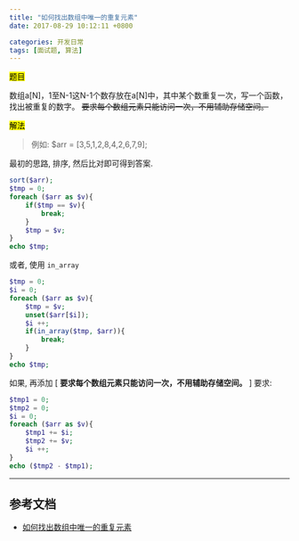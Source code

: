 ```yaml
---
title: "如何找出数组中唯一的重复元素"
date: 2017-08-29 10:12:11 +0800

categories: 开发日常
tags: [面试题, 算法]
---
```


<mark>题目</mark>

数组a[N]，1至N-1这N-1个数存放在a[N]中，其中某个数重复一次，写一个函数， 找出被重复的数字。 ~~要求每个数组元素只能访问一次，不用辅助存储空间。~~

<mark>解法</mark>

>例如: $arr = [3,5,1,2,8,4,2,6,7,9];

最初的思路, 排序, 然后比对即可得到答案.

```php
sort($arr);
$tmp = 0;
foreach ($arr as $v){
    if($tmp == $v){
        break;
    }
    $tmp = $v;
}
echo $tmp;
```

或者, 使用 `in_array`

```php
$tmp = 0;
$i = 0;
foreach ($arr as $v){
    $tmp = $v;
    unset($arr[$i]);
    $i ++;
    if(in_array($tmp, $arr)){
        break;
    }
}
echo $tmp;
```

如果, 再添加 [ **要求每个数组元素只能访问一次，不用辅助存储空间。** ] 要求:

```php
$tmp1 = 0;
$tmp2 = 0;
$i = 0;
foreach ($arr as $v){
    $tmp1 += $i;
    $tmp2 += $v;
    $i ++;
}
echo ($tmp2 - $tmp1);
```

---
## 参考文档
- [如何找出数组中唯一的重复元素](http://www.cnblogs.com/cysolo/p/3587314.html)
